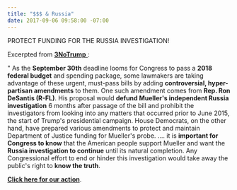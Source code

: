 ```yaml
---
title: "$$$ & Russia"
date: 2017-09-06 09:58:00 -07:00
---
```


PROTECT FUNDING FOR THE RUSSIA INVESTIGATION!

Excerpted from [**3NoTrump** ](http://www.3notrump.org/):

"  As the **September 30th** deadline looms for Congress to pass a **2018 federal budget** and spending package, some lawmakers are taking advantage of these urgent, must-pass bills by adding **controversial, hyper-partisan amendments** to them. One such amendment comes from **Rep. Ron DeSantis (R-FL)**. His proposal would **defund Mueller's independent Russia investigation** 6 months after passage of the bill and prohibit the investigators from looking into any matters that occurred prior to June 2015, the start of Trump's presidential campaign. House Democrats, on the other hand, have prepared various amendments to protect and maintain Department of Justice funding for Mueller's probe.  .... it is **important for Congress to know** that the American people support Mueller and want the **Russia investigation to continue** until its natural completion. Any Congressional effort to end or hinder this investigation would take away the public's right to **know the truth**.

[**Click here for our action**](https://5calls.org/issue/receMSMXjAirR1H3o?utm_source=3NoTrump&utm_campaign=73638a9202-EMAIL_CAMPAIGN_2017_09_05&utm_medium=email&utm_term=0_f88185aec7-73638a9202-76580211).
